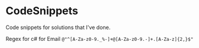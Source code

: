 # CodeSnippets
Code snippets for solutions that I've done.

Regex for c# for Email <code>@"^[A-Za-z0-9\._%-]+@[A-Za-z0-9\.-]+\.[A-Za-z]{2,}$"</code>
